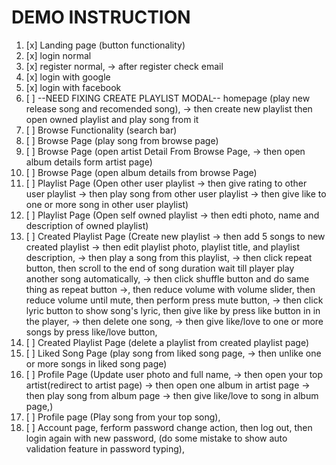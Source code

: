 
# DEMO INSTRUCTION

1. [x] Landing page (button functionality) 
2. [x] login normal
3. [x] register normal, -> after register check email
4. [x] login with google
5. [x] login with facebook
6. [ ] --NEED FIXING CREATE PLAYLIST MODAL--   homepage (play new release song and recomended song), -> then create new playlist then open owned playlist and play song from it
8. [ ] Browse Functionality (search bar)
9. [ ] Browse Page (play song from browse page)
10. [ ] Browse Page (open artist Detail From Browse Page, -> then open album details form artist page)
11. [ ] Browse Page (open album details from browse Page)
12. [ ] Playlist Page (Open other user playlist -> then give rating to other user playlist -> then play song from other user playlist -> then give like to one or more song in other user playlist)
13. [ ] Playlist Page (Open self owned playlist -> then edti photo, name and description of owned playlist)
14. [ ] Created Playlist Page (Create new playlist -> then add 5 songs to new created playlist -> then edit playlist photo, playlist title, and playlist description, -> then play a song from this playlist, -> then click repeat button, then scroll to the end of song duration wait till player play another song automatically, -> then click shuffle button and do same thing as repeat button ->, then reduce volume with volume slider, then reduce volume until mute, then perform press mute button, -> then click lyric button to show song's lyric, then give like by press like button in in the player, -> then delete one song, -> then give like/love to one or more songs by press like/love button,
15. [ ] Created Playlist Page (delete a playlist from created playlist page) 
16. [ ] Liked Song Page (play song from liked song page, -> then unlike one or more songs in liked song page)
17. [ ] Profile Page (Update user photo and full name, -> then open your top artist(redirect to artist page) -> then open one album in artist page -> then play song  from album page -> then give like/love to song in album page,)
18. [ ] Profile page (Play song from  your top song),
19. [ ] Account page, ferform password change action, then log out, then login again with new password, (do some mistake to show auto validation feature in password typing),
